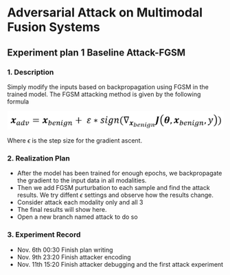 # Adversarial Attack on Multimodal Fusion Systems

## Experiment plan 1 Baseline Attack-FGSM

### 1. Description

Simply modify the inputs based on backpropagation using FGSM in the trained model. The FGSM attacking method is given by the following formula

![FGSM](image/FGSM.png)

Where $\epsilon$ is the step size for the gradient ascent.

### 2. Realization Plan

- After the model has been trained for enough epochs, we backpropagate the gradient to the input data in all modalities.  
- Then we add FGSM purturbation to each sample and find the attack results. We try diffent $\epsilon$ settings and observe how the results change.
- Consider attack each modality only and all 3
- The final results will show here.
- Open a new branch named attack to do so

### 3. Experiment Record
* Nov. 6th 00:30 Finish plan writing
* Nov. 9th 23:20 Finish attacker encoding
* Nov. 11th 15:20 Finish attacker debugging and the first attack experiment
